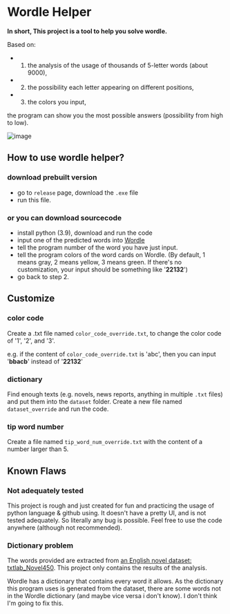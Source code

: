 # Wordle Helper
**In short, This project is a tool to help you solve wordle.**

Based on:

- 1. the analysis of the usage of thousands of 5-letter words (about 9000), 
- 2. the possibility each letter appearing on different positions, 
- 3. the colors you input, 

the program can show you the most possible answers (possibility from high to low).

![image](https://user-images.githubusercontent.com/32959489/154190189-1dda400f-3fa7-4206-a8b0-c0883e7e746b.png)


## How to use wordle helper?

### download prebuilt version

- go to `release` page, download the `.exe` file
- run this file.

### or you can download sourcecode

- install python (3.9), download and run the code
- input one of the predicted words into [Wordle](https://www.powerlanguage.co.uk/wordle/)
- tell the program number of the word you have just input.
- tell the program colors of the word cards on Wordle. (By default, 1 means gray, 2 means yellow, 3 means green. If there's no customization, your input should be something like '**22132**')
- go back to step 2.

## Customize
### color code
Create a .txt file named `color_code_override.txt`, to change the color code of '1', '2', and '3'.

e.g. if the content of `color_code_override.txt` is 'abc', then you can input '**bbacb**' instead of '**22132**'

### dictionary
Find enough texts (e.g. novels, news reports, anything in multiple `.txt` files) and put them into the `dataset` folder. Create a new file named `dataset_override` and run the code.

### tip word number
Create a file named `tip_word_num_override.txt` with the content of a number larger than 5.

## Known Flaws
### Not adequately tested
This project is rough and just created for fun and practicing the usage of python language & github using. It doesn't have a pretty UI, and is not tested adequately. So literally any bug is possible. Feel free to use the code anywhere (although not recommended).

### Dictionary problem
The words provided are extracted from [an English novel dataset: txtlab_Novel450](https://figshare.com/articles/dataset/txtlab_Novel450/2062002/1). This project only contains the results of the analysis.

Wordle has a dictionary that contains every word it allows. As the dictionary this program uses is generated from the dataset, there are some words not in the Wordle dictionary (and maybe vice versa i don't know). I don't think I'm going to fix this.
